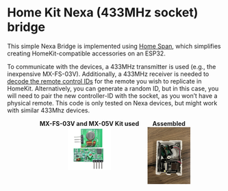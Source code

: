 # Home Kit Nexa (433MHz socket) bridge

This simple Nexa Bridge is implemented using [Home Span](https://github.com/HomeSpan/HomeSpan), which simplifies creating HomeKit-compatible accessories on an ESP32.

To communicate with the devices, a 433MHz transmitter is used (e.g., the inexpensive MX-FS-03V). Additionally, a 433MHz receiver is needed to [decode the remote control IDs](/nexa_rf_decoder/) for the remote you wish to replicate in HomeKit. Alternatively, you can generate a random ID, but in this case, you will need to pair the new controller-ID with the socket, as you won’t have a physical remote. This code is only tested on Nexa devices, but might work with similar 433Mhz devices.

<div style="display: flex; align-items: top; justify-content: center">
  <div style="text-align: center; margin-right: 20px;">
    <strong>MX-FS-03V and MX-05V Kit used</strong><br>
    <img src="images/433kit.png" width="100px">
  </div>
  <div style="text-align: center;">
    <strong>Assembled</strong><br>
    <img src="images/assembled.jpeg" width="100px">
  </div>
</div>
